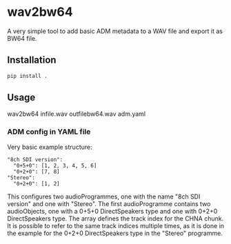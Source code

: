 # wav2bw64

A very simple tool to add basic ADM metadata to a WAV file and export it as BW64 file.

## Installation
```bash
pip install .
```

## Usage
wav2bw64 infile.wav outfilebw64.wav adm.yaml

### ADM config in YAML file
Very basic example structure:

```
"8ch SDI version":
  "0+5+0": [1, 2, 3, 4, 5, 6]
  "0+2+0": [7, 8]
"Stereo":
  "0+2+0": [1, 2]
```

This configures two audioProgrammes, one with the name "8ch SDI version" and one with "Stereo". The first audioProgramme contains two audioObjects, one with a 0+5+0 DirectSpeakers type and one with 0+2+0 DirectSpeakers type. The array defines the track index for the CHNA chunk. It is possible to refer to the same track indices multiple times, as it is done in the example for the 0+2+0 DirectSpeakers type in the "Stereo" programme.
